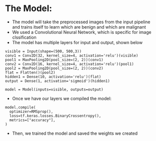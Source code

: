# The Model:
 - The model will take the preprocessed images from the input pipeline and trains itself to learn which are benign and which are malignant
 - We used a Convolutional Neural Network, which is specific for image clssification
 - The model has multiple layers for input and output, shown below
 ```
visible = Input(shape=(500, 500,3))
conv1 = Conv2D(32, kernel_size=4, activation='relu')(visible)
pool1 = MaxPooling2D(pool_size=(2, 2))(conv1)
conv2 = Conv2D(16, kernel_size=4, activation='relu')(pool1)
pool2 = MaxPooling2D(pool_size=(2, 2))(conv2)
flat = Flatten()(pool2)
hidden1 = Dense(10, activation='relu')(flat)
output = Dense(1, activation='sigmoid')(hidden1)

model = Model(inputs=visible, outputs=output)
 ```
  - Once we have our layers we compiled the model:
  ```
  model.compile(
    optimizer=RMSprop(),
    loss=tf.keras.losses.BinaryCrossentropy(),
    metrics=["accuracy"],
)
  ```
  - Then, we trained the model and saved the weights we created